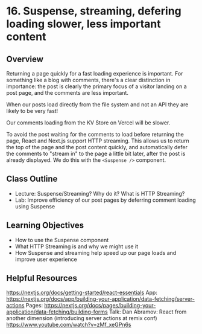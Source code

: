 # 16. Suspense, streaming, defering loading slower, less important content

## Overview

Returning a page quickly for a fast loading experience is important. For something like a blog with comments, there's a clear distinction in importance: the post is clearly the primary focus of a visitor landing on a post page, and the comments are less important.

When our posts load directly from the file system and not an API they are likely to be very fast!

Our comments loading from the KV Store on Vercel will be slower.

To avoid the post waiting for the comments to load before returning the page, React and Next.js support HTTP streaming. This allows us to return the top of the page and the post content quickly, and automatically defer the comments to "stream in" to the page a little bit later, after the post is already displayed. We do this with the `<Suspense />` component.

## Class Outline

- Lecture: Suspense/Streaming? Why do it? What is HTTP Streaming?
- Lab: Improve efficiency of our post pages by deferring comment loading using Suspense

## Learning Objectives

- How to use the Suspense component
- What HTTP Streaming is and why we might use it
- How Suspense and streaming help speed up our page loads and improve user experience

## Helpful Resources

https://nextjs.org/docs/getting-started/react-essentials
App: https://nextjs.org/docs/app/building-your-application/data-fetching/server-actions
Pages: https://nextjs.org/docs/pages/building-your-application/data-fetching/building-forms
Talk: Dan Abramov: React from another dimension (introducing server actions at remix conf) https://www.youtube.com/watch?v=zMf_xeGPn6s
